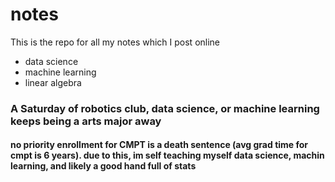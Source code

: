 # notes

This is the repo for all my notes which I post online 

* data science
* machine learning
* linear algebra 



### A Saturday of robotics club, data science, or machine learning keeps being a arts major away
#### no priority enrollment for CMPT is a death sentence (avg grad time for cmpt is 6 years). due to this, im self teaching myself data science, machin learning, and likely a good hand full of stats 


